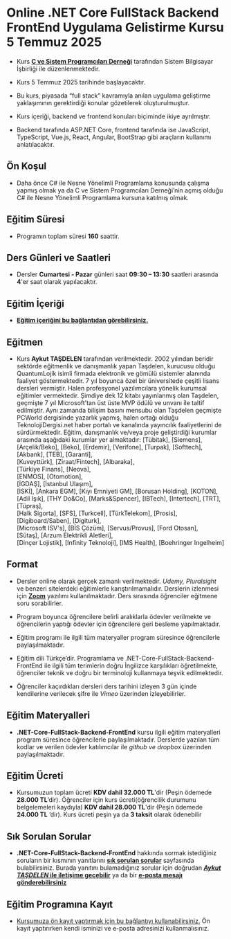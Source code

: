# Online .NET Core FullStack Backend FrontEnd Uygulama Gelistirme Kursu 5 Temmuz 2025

+ Kurs [__C ve Sistem Programcıları Derneği__](http://www.csystem.org/) tarafından Sistem Bilgisayar İşbirliği ile düzenlenmektedir. 

+ Kurs 5 Temmuz 2025 tarihinde başlayacaktır.

+ Bu kurs, piyasada “full stack” kavramıyla anılan uygulama geliştirme yaklaşımının gerektirdiği konular gözetilerek oluşturulmuştur.

+ Kurs içeriği, backend ve frontend konuları biçiminde ikiye ayrılmıştır.

+ Backend tarafında ASP.NET Core, frontend tarafında ise JavaScript, TypeScript, Vue.js, React, Angular, BootStrap gibi araçların kullanımı anlatılacaktır.

## Ön Koşul
+ Daha önce C# ile Nesne Yönelimli Programlama konusunda çalışma yapmış olmak ya da C ve Sistem Programcıları Derneği’nin açmış olduğu C# ile Nesne Yönelimli Programlama kursuna katılmış olmak.

## Eğitim Süresi
+ Programın toplam süresi __160__ saattir. 

## Ders Günleri ve Saatleri
+ Dersler __Cumartesi - Pazar__ günleri saat __09:30 – 13:30__ saatleri arasında __4__'er saat olarak yapılacaktır.

## Eğitim İçeriği
+ __[Eğitim içeriğini bu bağlantıdan görebilirsiniz.](https://github.com/CSD-1993/Online-.NET-Core-FullStack-Backend-FrontEnd-Uygulama-Gelistirme-Kursu-26-Nisan-2025/blob/main/kurs_icerigi.md)__

## Eğitmen
+ Kurs __Aykut TAŞDELEN__ tarafından verilmektedir. 2002 yılından beridir sektörde eğitmenlik ve danışmanlık yapan Taşdelen, kurucusu olduğu QuantumLojik isimli firmada elektronik ve gömülü sistemler alanında faaliyet göstermektedir. 7 yıl boyunca özel bir üniversitede çeşitli lisans dersleri vermiştir. Halen profesyonel yazılımcılara yönelik kurumsal eğitimler vermektedir. Şimdiye dek 12 kitabı yayınlanmış olan Taşdelen, geçmişte 7 yıl Microsoft’tan üst üste MVP ödülü ve unvanı ile taltif edilmiştir. Aynı zamanda bilişim basını mensubu olan Taşdelen geçmişte PCWorld dergisinde yazarlık yapmış, halen ortağı olduğu TeknolojiDergisi.net haber portalı ve kanalında yayıncılık faaliyetlerini de sürdürmektedir. 
Eğitim, danışmanlık ve/veya proje geliştirdiği kurumlar arasında aşağıdaki kurumlar yer almaktadır:
[Tübitak],
[Siemens],
[Arçelik/Beko],
[Beko],
[Erdemir],
[Verifone], 
[Turpak], 
[Softtech], 
[Akbank],
[TEB], 
[Garanti],  
[Kuveyttürk], 
[Ziraat/Fintech], 
[Albaraka],  
[Türkiye Finans], 
[Neova],  
[ENMOS], 
[Otomotion],  
[İGDAŞ], 
[İstanbul Ulaşım],  
[İSKİ], 
[Ankara EGM],
[Kıyı Emniyeti GM], 
[Borusan Holding],
[KOTON], 
[Adil Işık],
[THY Do&Co], 
[Marks&Spencer],
[IBTech], 
[Intertech],
[TRT], 
[Tüpraş],    
[Halk Sigorta], 
[SFS], 
[Turkcell], 
[TürkTelekom], 
[Prosis],  
[Digiboard/Saben], 
[Digiturk],    
[Microsoft ISV's], 
[BİS Çözüm],
[Servus/Provus], 
[Ford Otosan],  
[Sütaş], 
[Arzum Elektrikli Aletleri],  
[Dinçer Lojistik], 
[Infinity Teknoloji],
[IMS Health], 
[Boehringer Ingelheim]           

## Format
+ Dersler online olarak gerçek zamanlı verilmektedir. _Udemy, Pluralsight_ ve benzeri sitelerdeki eğitimlerle karıştırılmamalıdır. Derslerin izlenmesi için __[Zoom](https://zoom.us/)__ yazılımı kullanılmaktadır. Ders sırasında öğrenciler eğitmene soru sorabilirler.

+ Program boyunca öğrencilere belirli aralıklarla ödevler verilmekte ve öğrencilerin yaptığı ödevler için öğrencilere geri besleme yapılmaktadır.

+ Eğitim programı ile ilgili tüm materyaller program süresince öğrencilerle paylaşılmaktadır.

+ Eğitim dili Türkçe’dir. Programlama ve .NET-Core-FullStack-Backend-FrontEnd ile ilgili tüm terimlerin doğru İngilizce karşılıkları öğretilmekte, öğrenciler teknik ve doğru bir terminoloji kullanmaya teşvik edilmektedir.

+ Öğrenciler kaçırdıkları dersleri ders tarihini izleyen 3 gün içinde kendilerine verilecek şifre ile _Vimeo_ üzerinden izleyebilirler.

## Eğitim Materyalleri
+ __.NET-Core-FullStack-Backend-FrontEnd__ kursu ilgili eğitim materyalleri program süresince öğrencilerle paylaşılmaktadır. Derslerde yazılan tüm kodlar ve verilen ödevler katılımcılar ile _github ve dropbox_ üzerinden paylaşılmaktadır.

## Eğitim Ücreti
+ Kursumuzun toplam ücreti __KDV dahil 32.000 TL__'dir (Peşin ödemede __28.000 TL__’dir). Öğrenciler için kurs ücreti(öğrencilik durumunu belgelemeleri kaydıyla) __KDV dahil 28.000 TL__'dir (Peşin ödemede __24.000 TL__ ’dir). Kurs ücreti peşin ya da __3 taksit__ olarak ödenebilir

## Sık Sorulan Sorular
+ __.NET-Core-FullStack-Backend-FrontEnd__ hakkında sormak istediğiniz soruların bir kısmının yanıtlarını [__sık sorulan sorular__](https://github.com/CSD-1993/Online-.NET-Core-FullStack-Backend-FrontEnd-Uygulama-Gelistirme-Kursu-26-Nisan-2025/blob/main/sss.md) sayfasında bulabilirsiniz. Burada yanıtını bulamadığınız sorular için doğrudan __[_Aykut TAŞDELEN_ ile iletişime geçebilir](https://www.linkedin.com/in/aykuttasdelen/)__ ya da bir __[e-posta mesajı gönderebilirsiniz](mailto:aykuttasdelen@csystem.org)__

## Eğitim Programına Kayıt
+ [Kursumuza ön kayıt yaptırmak için bu bağlantıyı kullanabilirsiniz.](https://us06web.zoom.us/meeting/register/nKMLiPOpQYyam29teFdCWw#/registration)
 Ön kayıt yaptırırken kendi isminizi ve e-posta adresinizi kullanmalısınız.

